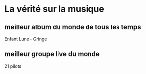 # La vérité sur la musique
## meilleur album du monde de tous les temps
Enfant Lune - Gringe
## meilleur groupe live du monde
21 pilots

